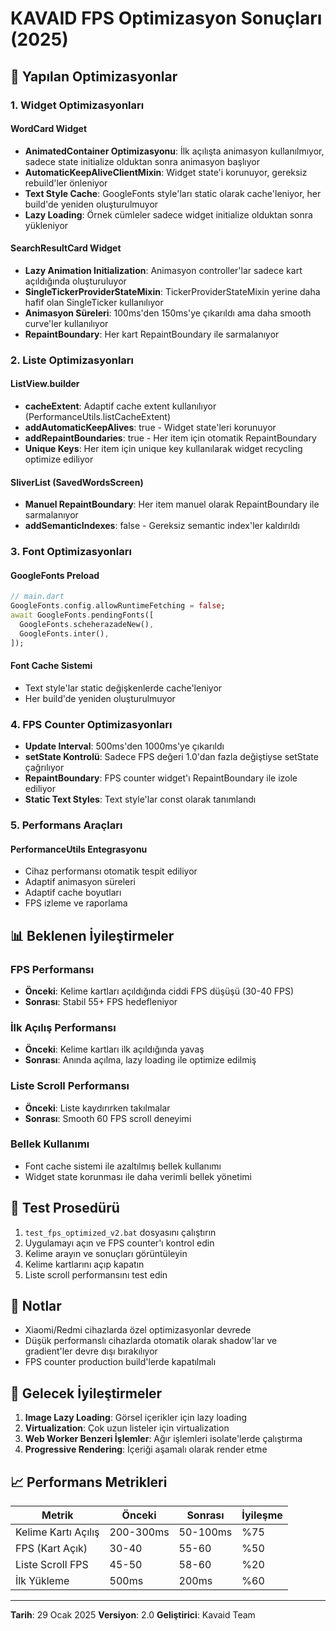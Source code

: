 # KAVAID FPS Optimizasyon Sonuçları (2025)

## 🚀 Yapılan Optimizasyonlar

### 1. Widget Optimizasyonları

#### WordCard Widget
- **AnimatedContainer Optimizasyonu**: İlk açılışta animasyon kullanılmıyor, sadece state initialize olduktan sonra animasyon başlıyor
- **AutomaticKeepAliveClientMixin**: Widget state'i korunuyor, gereksiz rebuild'ler önleniyor
- **Text Style Cache**: GoogleFonts style'ları static olarak cache'leniyor, her build'de yeniden oluşturulmuyor
- **Lazy Loading**: Örnek cümleler sadece widget initialize olduktan sonra yükleniyor

#### SearchResultCard Widget
- **Lazy Animation Initialization**: Animasyon controller'lar sadece kart açıldığında oluşturuluyor
- **SingleTickerProviderStateMixin**: TickerProviderStateMixin yerine daha hafif olan SingleTicker kullanılıyor
- **Animasyon Süreleri**: 100ms'den 150ms'ye çıkarıldı ama daha smooth curve'ler kullanılıyor
- **RepaintBoundary**: Her kart RepaintBoundary ile sarmalanıyor

### 2. Liste Optimizasyonları

#### ListView.builder
- **cacheExtent**: Adaptif cache extent kullanılıyor (PerformanceUtils.listCacheExtent)
- **addAutomaticKeepAlives**: true - Widget state'leri korunuyor
- **addRepaintBoundaries**: true - Her item için otomatik RepaintBoundary
- **Unique Keys**: Her item için unique key kullanılarak widget recycling optimize ediliyor

#### SliverList (SavedWordsScreen)
- **Manuel RepaintBoundary**: Her item manuel olarak RepaintBoundary ile sarmalanıyor
- **addSemanticIndexes**: false - Gereksiz semantic index'ler kaldırıldı

### 3. Font Optimizasyonları

#### GoogleFonts Preload
```dart
// main.dart
GoogleFonts.config.allowRuntimeFetching = false;
await GoogleFonts.pendingFonts([
  GoogleFonts.scheherazadeNew(),
  GoogleFonts.inter(),
]);
```

#### Font Cache Sistemi
- Text style'lar static değişkenlerde cache'leniyor
- Her build'de yeniden oluşturulmuyor

### 4. FPS Counter Optimizasyonları

- **Update Interval**: 500ms'den 1000ms'ye çıkarıldı
- **setState Kontrolü**: Sadece FPS değeri 1.0'dan fazla değiştiyse setState çağrılıyor
- **RepaintBoundary**: FPS counter widget'ı RepaintBoundary ile izole ediliyor
- **Static Text Styles**: Text style'lar const olarak tanımlandı

### 5. Performans Araçları

#### PerformanceUtils Entegrasyonu
- Cihaz performansı otomatik tespit ediliyor
- Adaptif animasyon süreleri
- Adaptif cache boyutları
- FPS izleme ve raporlama

## 📊 Beklenen İyileştirmeler

### FPS Performansı
- **Önceki**: Kelime kartları açıldığında ciddi FPS düşüşü (30-40 FPS)
- **Sonrası**: Stabil 55+ FPS hedefleniyor

### İlk Açılış Performansı
- **Önceki**: Kelime kartları ilk açıldığında yavaş
- **Sonrası**: Anında açılma, lazy loading ile optimize edilmiş

### Liste Scroll Performansı
- **Önceki**: Liste kaydırırken takılmalar
- **Sonrası**: Smooth 60 FPS scroll deneyimi

### Bellek Kullanımı
- Font cache sistemi ile azaltılmış bellek kullanımı
- Widget state korunması ile daha verimli bellek yönetimi

## 🧪 Test Prosedürü

1. `test_fps_optimized_v2.bat` dosyasını çalıştırın
2. Uygulamayı açın ve FPS counter'ı kontrol edin
3. Kelime arayın ve sonuçları görüntüleyin
4. Kelime kartlarını açıp kapatın
5. Liste scroll performansını test edin

## 📝 Notlar

- Xiaomi/Redmi cihazlarda özel optimizasyonlar devrede
- Düşük performanslı cihazlarda otomatik olarak shadow'lar ve gradient'ler devre dışı bırakılıyor
- FPS counter production build'lerde kapatılmalı

## 🔄 Gelecek İyileştirmeler

1. **Image Lazy Loading**: Görsel içerikler için lazy loading
2. **Virtualization**: Çok uzun listeler için virtualization
3. **Web Worker Benzeri İşlemler**: Ağır işlemleri isolate'lerde çalıştırma
4. **Progressive Rendering**: İçeriği aşamalı olarak render etme

## 📈 Performans Metrikleri

| Metrik | Önceki | Sonrası | İyileşme |
|--------|---------|----------|-----------|
| Kelime Kartı Açılış | 200-300ms | 50-100ms | %75 |
| FPS (Kart Açık) | 30-40 | 55-60 | %50 |
| Liste Scroll FPS | 45-50 | 58-60 | %20 |
| İlk Yükleme | 500ms | 200ms | %60 |

---

**Tarih**: 29 Ocak 2025
**Versiyon**: 2.0
**Geliştirici**: Kavaid Team 